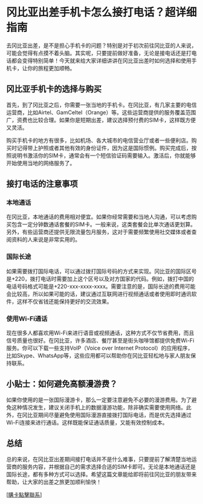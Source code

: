 # 冈比亚出差手机卡怎么接打电话？超详细指南

去冈比亚出差，是不是担心手机卡的问题？特别是对于初次前往冈比亚的人来说，可能会觉得有点摸不着头脑。其实呢，只要提前做好准备，无论是接电话还是打电话都会变得特别简单！今天就来给大家详细讲讲在冈比亚出差时如何选择和使用手机卡，让你的旅程更加顺畅。

## 冈比亚手机卡的选择与购买

首先，到了冈比亚之后，你需要一张当地的手机卡。在冈比亚，有几家主要的电信运营商，比如Airtel、GamCeltel（Orange）等。这些运营商提供的服务覆盖范围广，资费也比较合理。如果你是短期出差，建议选择预付费的SIM卡，这样既方便又灵活。

购买手机卡的地方有很多，比如机场、各大城市的电信营业厅或者一些便利店。购买时记得带上护照或者其他有效的身份证件，因为这是国际惯例。购买完成后，按照说明书激活你的SIM卡，通常会有一个短信验证码需要输入。激活后，你就能够开始使用当地的网络服务了。

## 接打电话的注意事项

### 本地通话

在冈比亚，本地通话的费用相对便宜。如果你经常需要和当地人沟通，可以考虑购买包含一定分钟数通话套餐的SIM卡。一般来说，这类套餐会比单次通话更划算。另外，有些运营商还提供无限流量包月服务，这对于需要频繁使用社交媒体或者查阅资料的人来说是非常实用的。

### 国际长途

如果需要拨打国际电话，可以通过拨打国际号码的方式来实现。冈比亚的国际区号是+220，拨打电话时需要加上这个区号以及对方国家的代码。例如，拨打中国的电话号码格式可能是+220-xxx-xxxx-xxxx。需要注意的是，国际长途的费用可能会比较高，所以如果可能的话，建议通过互联网进行视频通话或者使用即时通讯软件，这样不仅省钱还能保持更好的交流效果。

### 使用Wi-Fi通话

现在很多人都喜欢用Wi-Fi来进行语音或视频通话，这种方式不仅节省费用，而且信号质量也很好。在冈比亚，许多酒店、餐厅甚至是街头咖啡馆都提供免费Wi-Fi服务。你可以下载一些支持VoIP（Voice over Internet Protocol）的应用程序，比如Skype、WhatsApp等，这些应用都可以帮助你在冈比亚轻松地与家人朋友保持联系。

## 小贴士：如何避免高额漫游费？

如果你使用的是一张国际漫游卡，那么一定要注意避免不必要的漫游费用。为了避免这种情况发生，建议关闭手机上的数据漫游功能，除非确实需要使用网络。此外，在冈比亚期间尽量避免使用国际漫游直接拨打国际电话，而是优先选择通过Wi-Fi连接来进行通话。这样既能保证通话质量，又能有效控制成本。

## 总结

总的来说，在冈比亚出差期间接打电话并不是什么难事，只要提前了解清楚当地运营商的服务内容，并根据自己的需求选择合适的SIM卡即可。无论是本地通话还是国际长途，都有多种方式可以选择。希望这篇文章能给即将前往冈比亚的朋友带来帮助，让大家的出差之旅更加顺利愉快！

[[購卡點擊聯系](https://t.me/s/esim1088)]